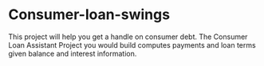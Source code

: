 # Consumer-loan-swings

This project will help you get a handle on consumer debt. The Consumer Loan Assistant Project you would build computes payments and loan terms given balance and interest information.
